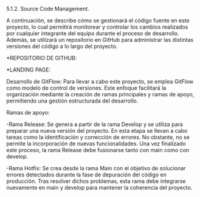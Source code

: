 5.1.2. Source Code Management. 

A continuación, se describe cómo se gestionará el código fuente en este proyecto, lo cual permitirá monitorear y controlar los cambios realizados por cualquier integrante del equipo durante 
el proceso de desarrollo. Además, se utilizará un repositorio en GitHub para administrar las distintas versiones del código a lo largo del proyecto.

*REPOSITORIO DE GITHUB:

*LANDING PAGE:

Desarrollo de GitFlow: Para llevar a cabo este proyecto, se emplea GitFlow como modelo de control de versiones. Este enfoque facilitará la organización 
mediante la creación de ramas principales y ramas de apoyo, permitiendo una gestión estructurada del desarrollo.

 Ramas de apoyo:

-Rama Release:
Se genera a partir de la rama Develop y se utiliza para preparar una nueva versión del proyecto. En esta etapa se llevan a cabo tareas como la identificación y corrección de errores.
 No obstante, no se permite la incorporación de nuevas funcionalidades. Una vez finalizado este proceso, la rama Release debe fusionarse tanto con main como con develop.

-Rama Hotfix:
Se crea desde la rama Main con el objetivo de solucionar errores detectados durante la fase de depuración del código en producción. Tras resolver dichos problemas, esta rama debe integrarse 
nuevamente en main y develop para mantener la coherencia del proyecto.
